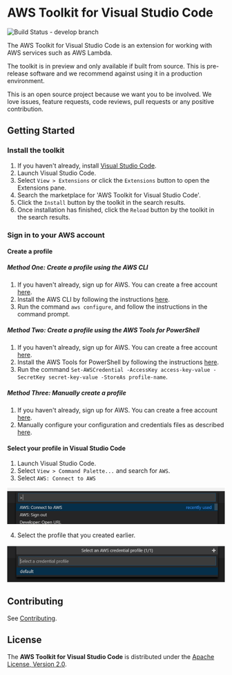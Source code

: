# AWS Toolkit for Visual Studio Code

![Build Status - develop branch](https://codebuild.us-west-2.amazonaws.com/badges?uuid=eyJlbmNyeXB0ZWREYXRhIjoiMlluaDRTMnZLdmMvcFREQVQ4RjFoK0FUSTZPdlRVcWJlQ2gwRElLT2gxZDhMeno5MThZZnlXdURDVFFjOWdqSEQ5QjVBYm0xSURoU3E1RTVHejltcnZrPSIsIml2UGFyYW1ldGVyU3BlYyI6IkY3SE9CaG1oMHhJUmsyakkiLCJtYXRlcmlhbFNldFNlcmlhbCI6MX0%3D&branch=develop)

The AWS Toolkit for Visual Studio Code is an extension for working with AWS services such as AWS Lambda.

The toolkit is in preview and only available if built from source. This is pre-release software and we recommend against using it in a production environment.

This is an open source project because we want you to be involved. We love issues, feature requests, code reviews, pull requests or any positive contribution.

## Getting Started

### Install the toolkit

1. If you haven't already, install [Visual Studio Code](https://code.visualstudio.com/).
2. Launch Visual Studio Code.
3. Select `View > Extensions` or click the `Extensions` button to open the Extensions pane.
4. Search the marketplace for 'AWS Toolkit for Visual Studio Code'.
5. Click the `Install` button by the toolkit in the search results. <!-- TODO: Add screenshot once the toolkit is published to the marketplace. -->
6. Once installation has finished, click the `Reload` button by the toolkit in the search results. <!-- TODO: Add screenshot once the toolkit is published to the marketplace. -->

### Sign in to your AWS account

#### Create a profile

##### Method One: Create a profile using the AWS CLI

1. If you haven't already, sign up for AWS. You can create a free account [here](https://aws.amazon.com/free/).
2. Install the AWS CLI by following the instructions [here](https://aws.amazon.com/cli/).
3. Run the command `aws configure`, and follow the instructions in the command prompt.

##### Method Two: Create a profile using the AWS Tools for PowerShell

1. If you haven't already, sign up for AWS. You can create a free account [here](https://aws.amazon.com/free/).
2. Install the AWS Tools for PowerShell by following the instructions [here](https://aws.amazon.com/powershell/).
3. Run the command `Set-AWSCredential -AccessKey access-key-value -SecretKey secret-key-value -StoreAs profile-name`.

##### Method Three: Manually create a profile

1. If you haven't already, sign up for AWS. You can create a free account [here](https://aws.amazon.com/free/).
2. Manually configure your configuration and credentials files as described [here](https://docs.aws.amazon.com/cli/latest/userguide/cli-config-files.html).

#### Select your profile in Visual Studio Code

1. Launch Visual Studio Code.
2. Select `View > Command Palette...` and search for `AWS`.
3. Select `AWS: Connect to AWS`

![Search AWS][search-aws]

<!-- markdownlint-disable MD029 -->
4. Select the profile that you created earlier.
<!-- markdownlint-enable MD029 -->

![Select Profile][select-profile]

## Contributing

See [Contributing](./Contributing.md).

## License

The **AWS Toolkit for Visual Studio Code** is distributed under the [Apache License, Version 2.0](https://www.apache.org/licenses/LICENSE-2.0).

[search-aws]: ./docs/images/search_aws.png "Search AWS"
[select-profile]: ./docs/images/select_profile.png "Select Profile"
